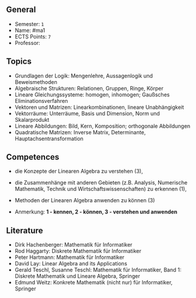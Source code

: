 ## General
- Semester: `1`
- Name: #ma1
- ECTS Points: `7`
- Professor: 

## Topics
- Grundlagen der Logik: Mengenlehre, Aussagenlogik und Beweismethoden
- Algebraische Strukturen: Relationen, Gruppen, Ringe, Körper
- Lineare Gleichungssysteme: homogen, inhomogen; Gaußsches Eliminationsverfahren
- Vektoren und Matrizen: Linearkombinationen, lineare Unabhängigkeit
- Vektorräume: Unterräume, Basis und Dimension, Norm und Skalarprodukt
- Lineare Abbildungen: Bild, Kern, Komposition; orthogonale Abbildungen
- Quadratische Matrizen: Inverse Matrix, Determinante, Hauptachsentransformation

## Competences
- die Konzepte der Linearen Algebra zu verstehen (3),
- die Zusammenhänge mit anderen Gebieten (z.B. Analysis, Numerische Mathematik,
Technik und Wirtschaftswissenschaften) zu erkennen (1),
- Methoden der Linearen Algebra anwenden zu können (3)

- Anmerkung: **1 - kennen, 2 - können, 3 - verstehen und anwenden**

## Literature
- Dirk Hachenberger: Mathematik für Informatiker
- Rod Haggarty: Diskrete Mathematik für Informatiker
- Peter Hartmann: Mathematik für Informatiker
- David Lay: Linear Algebra and its Applications
- Gerald Teschl, Susanne Teschl: Mathematik für Informatiker, Band 1: Diskrete Mathematik und Lineare Algebra, Springer
- Edmund Weitz: Konkrete Mathematik (nicht nur) für Informatiker, Springer